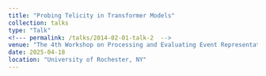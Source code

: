 ```yaml
---
title: "Probing Telicity in Transformer Models"
collection: talks
type: "Talk"
<!--- permalink: /talks/2014-02-01-talk-2  -->
venue: "The 4th Workshop on Processing and Evaluating Event Representations(PEER)"
date: 2025-04-18
location: "University of Rochester, NY"
---
```

